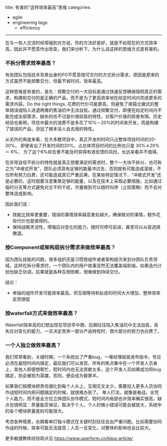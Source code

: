 title: 有害的“这样效率最高”思维
categories:
  - agile
  - engineering
tags:
    - efficiency
---

在与一些人交流时经常碰到对方说，你的方法好是好，就是不如现在的方式效率高，因此并不愿意作出改变。我们来分析下，为什么说这样的思维方式是有害的。

<!--more-->

### 不拆分需求效率最高？

有些团队包括技术背景出身的PO不愿意按可交付的方式拆分需求，原因是原来的方式虽然不能频繁交付，但最节省时间，效率最高。

这种思维是有害的，首先：频繁交付的一大目标是通过快速反馈确保探明真正的需求，构建和交付的是正确的产品，而不是为了更高效率地在给定时间内完成更多的需求内容。Do the right things, 花费的代价可能更高，但避免了南辕北辙式的整体错误或陷入进退两难的焦油坑中无法自拔。通过频繁交付，即便在给定时间内不能完成全部需求，缺失的也不过是价值较低的特性，对客户价值的损害有限。历史经验也表明，项目中最大的浪费不是多花了10%－20%的时间来开发，而是构建了错误的产品，添加了根本没人会去用的特性。

从另外的角度来看，在大多数项目中，真正开发的时间只占整体项目时间的20-30%， 即便省出了开发时间的20%，占总体项目时间的比例也只是 30%＊20% ＝ 6%， 为了这个6%却去冒不能及时获得有效反馈的风险，长远来看并不值得。

在非常自信不拆分的特性就是真正想要满足的需求时，整个一大块不拆分，也可称之为“冲坡式开发”，团队必须具有足够的能量冲过去，否则就有可能造成溜坡，不仅所有努力白费，还可能造成其它严重后果。在某些特定情况下，“冲坡式开发”还是必要的，这时就要注意集聚足够的能量，以及在技术上采取必要措施，比如通过临时分支等方式避免对主干的干扰，尽量做到可以随时叫停（止损策略）而不会对整体造成影响。

因此我们说：

*   效能比效率更重要，错误的事情效率越高害处越大，确保做对的事情，额外花些代价也是值得的。
*   保持战略灵活性，增强应对变化的能力，随时可停可前进，甚至可以从容选择撤退。&nbsp;

### 按Component或架构层拆分需求来做效率最高？

因为团队技能的问题，很多组织还是习惯按组件或者架构层次来划分团队负责领域，这样在拆分需求时，一个团队内的用户故事显然无法覆盖端到端，如果迭代计划也缺乏协调，后果就是各种互相依赖，很难做到持续交付。

结论：
*   单独的组件开发可能效率最高，但互相等待和扯皮的时间大大增加，整体效率反而很低

### 按waterfall方式来做效率最高？

Waterfall效率高的幻想出现在项目早中期，后期往往陷入焦油坑中无法自拔，丧失应对变化的能力，一旦决定舍弃一部分产品特性时，很大部分的努力也白费了。

### 一个人独立做效率最高？

我们常常看到，关键时期，一个系统出了严重bug，一堆经理层层发布指令，号召必须在最短时间内搞定，最后我们可以发现，所有的焦点集中在一个开发人员身上，其他人即便想帮忙，短时间内也无法贡献太多，这个开发人员如果成功将bug搞定，则会被视为英雄，否则，便会成为替罪羊。

如果我们按模块把责任细化到每个人头上，互相交叉太少，需要投入更多人员协同作战短时间内把问题搞定的时候，就很难办到了。 单人打法，就像是巷战，全凭个人能力，而不是全方位立体团队协作模式，短时间内局部也许效率确实很高，缺点也很明显：质量能否保证，取决于个人，个人的微小错误可能会被放大，系统中的各个模块质量差别可能很大。

考虑各种情景，长期看单打独斗模式在关键时刻往往会出严重问题。比如需要协同作战的时候，效率可能无法提高；人员一旦变化，对整体的影响也会比较大。

更多敏捷教练经验观点见 <https://www.uperform.cn/blog-article/>